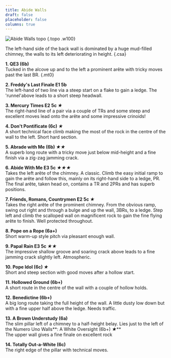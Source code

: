```yaml
---
title: Abide Walls
draft: false
placeholder: false
columns: true
---
```



![Abide Walls topo](/img/peak/matlock/caretaker-abide-1.jpg)
{.topo .w100}

The left-hand side of the back wall is dominated by a huge mud-filled chimney, the walls to its left deteriorating in height.
{.csa}

**1. QE3 (6b)**  
Tucked in the alcove up and to the left a prominent arête with tricky moves past the last BR.
{.mt0}

**2. Freddy's Last Finale E1 5b**  
The left-hand of two line via a steep start on a flake to gain a ledge. The 'runnel'above leads to a short steep headwall.

**3. Mercury Times E2 5c *★***  
The right-hand line of a pair via a couple of TRs and some steep and excellent moves lead onto the arête and some impressive crinoids!

**4. Don't Pontificate (6c) *★***  
A short technical face climb making the most of the rock in the centre of the wall to the left. Short hard section.

**5. Abrade with Me (6b) *★★***  
A superb long route with a tricky move just below mid-height and a fine finish via a zig-zag jamming crack.

**6. Abide With Me E3 5c *★★★***  
Takes the left arête of the chimney. A classic. Climb the easy initial ramp to gain the arête and follow this, mainly on its right-hand side to a ledge, PR. The final arête, taken head on, contains a TR and 2PRs and has superb positions.

**7. Friends, Romans, Countrymen E2 5c *★***  
Takes the right arête of the prominent chimney. From the obvious ramp, swing out right and through a bulge and up the wall, 3BRs, to a ledge. Step left and climb the scalloped wall on magnificent rock to gain the fine flying arête to finish. Well protected throughout.

**8. Pope on a Rope (6a+)**  
Short warm-up style pitch via pleasant enough wall.

**9. Papal Rain E3 5c *★★***  
The impressive shallow groove and soaring crack above leads to a fine jamming crack slightly left. Atmospheric.

**10. Pope Idol (6c) *★***  
Short and steep section with good moves after a hollow start.

**11. Hollowed Ground (6b+)**  
A short route in the centre of the wall with a couple of hollow holds.

**12. Benedictine (6b+)**  
A big long route taking the full height of the wall. A little dusty low down but with a fine upper half above the ledge. Needs traffic.

**13. A Brown Understudy (6a)**  
The slim pillar left of a chimney to a half-height belay. Lies just to the left of the Numero Uno Walls**: A White Oversight (6b+) *★***  
The upper wall gives a fine finale on excellent rock

**14. Totally Out-a-White (6c)**  
The right edge of the pillar with technical moves.
